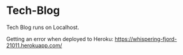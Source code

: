 # Tech-Blog

Tech Blog runs on Localhost.

Getting an error when deployed to Heroku: https://whispering-fjord-21011.herokuapp.com/
